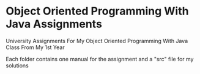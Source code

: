 # Object Oriented Programming With Java Assignments

University Assignments For My Object Oriented Programming With Java Class From My 1st Year

Each folder contains one manual for the assignment and a "src" file for my solutions

